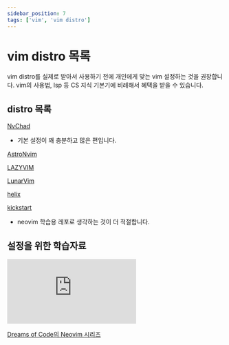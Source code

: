 ```yaml
---
sidebar_position: 7
tags: ['vim', 'vim distro']
---
```


# vim distro 목록

vim distro를 실제로 받아서 사용하기 전에 개인에게 맞는 vim 설정하는 것을 권장합니다. vim의 사용법, lsp 등 CS 지식 기본기에 비례해서 혜택을 받을 수 있습니다.

## distro 목록

[NvChad](https://nvchad.com/)

- 기본 설정이 꽤 충분하고 많은 편입니다.

[AstroNvim](https://astronvim.com/)

[LAZYVIM](https://www.lazyvim.org/)

[LunarVim](https://www.lunarvim.org/)

[helix](https://helix-editor.com/)

[kickstart](https://github.com/nvim-lua/kickstart.nvim)

- neovim 학습용 레포로 생각하는 것이 더 적절합니다.

## 설정을 위한 학습자료

<iframe class="codepen" src="https://www.youtube.com/embed/w7i4amO_zaE" title="0 to LSP : Neovim RC From Scratch" frameborder="0" allow="accelerometer; autoplay; clipboard-write; encrypted-media; gyroscope; picture-in-picture; web-share" allowfullscreen></iframe>

[Dreams of Code의 Neovim 시리즈](https://www.youtube.com/playlist?list=PL05iK6gnYad1sb4iQyqsim_Jc_peZdNXf)

<!-- ## 추천 플러그 -->
